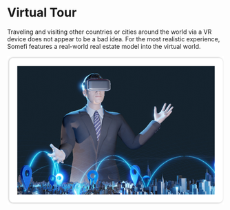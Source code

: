 # Virtual Tour

Traveling and visiting other countries or cities around the world via a VR device does not appear to be a bad idea. For the most realistic experience, Somefi features a real-world real estate model into the virtual world.

![](<../.gitbook/assets/image (3).png>)
